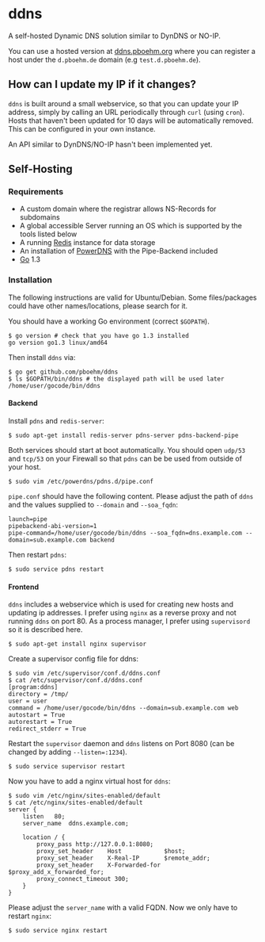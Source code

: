ddns
====

A self-hosted Dynamic DNS solution similar to DynDNS or NO-IP.

You can use a hosted version at [ddns.pboehm.org](http://ddns.pboehm.org/) where you can register a host under the `d.pboehm.de` domain (e.g `test.d.pboehm.de`).

## How can I update my IP if it changes?

`ddns` is built around a small webservice, so that you can update your IP address, simply by calling an URL periodically through `curl` (using `cron`). Hosts that haven't been updated for 10 days will be automatically removed. This can be configured in your own instance.

An API similar to DynDNS/NO-IP hasn't been implemented yet.

## Self-Hosting

### Requirements

* A custom domain where the registrar allows NS-Records for subdomains
* A global accessible Server running an OS which is supported by the tools listed below
* A running [Redis](http://redis.io) instance for data storage
* An installation of [PowerDNS](https://www.powerdns.com/) with the Pipe-Backend included
* [Go](http://golang.org/) 1.3

### Installation

The following instructions are valid for Ubuntu/Debian. Some files/packages
could have other names/locations, please search for it.

You should have a working Go environment (correct `$GOPATH`).

    $ go version # check that you have go 1.3 installed
    go version go1.3 linux/amd64

Then install `ddns` via:

    $ go get github.com/pboehm/ddns
    $ ls $GOPATH/bin/ddns # the displayed path will be used later
    /home/user/gocode/bin/ddns

#### Backend

Install `pdns` and `redis-server`:

    $ sudo apt-get install redis-server pdns-server pdns-backend-pipe

Both services should start at boot automatically. You should open `udp/53` and
`tcp/53` on your Firewall so that `pdns` can be be used from outside of your
host.

    $ sudo vim /etc/powerdns/pdns.d/pipe.conf

`pipe.conf` should have the following content. Please adjust the path of `ddns`
and the values supplied to `--domain` and `--soa_fqdn`:

    launch=pipe
    pipebackend-abi-version=1
    pipe-command=/home/user/gocode/bin/ddns --soa_fqdn=dns.example.com --domain=sub.example.com backend

Then restart `pdns`:

    $ sudo service pdns restart

#### Frontend

`ddns` includes a webservice which is used for creating new hosts and updating
ip addresses. I prefer using `nginx` as a reverse proxy and not running `ddns`
on port 80. As a process manager, I prefer using `supervisord` so it is
described here.

    $ sudo apt-get install nginx supervisor

Create a supervisor config file for ddns:

    $ sudo vim /etc/supervisor/conf.d/ddns.conf
    $ cat /etc/supervisor/conf.d/ddns.conf
    [program:ddns]
    directory = /tmp/
    user = user
    command = /home/user/gocode/bin/ddns --domain=sub.example.com web
    autostart = True
    autorestart = True
    redirect_stderr = True

Restart the `supervisor` daemon and `ddns` listens on Port 8080 (can be
changed by adding `--listen=:1234`).

    $ sudo service supervisor restart

Now you have to add a nginx virtual host for `ddns`:

    $ sudo vim /etc/nginx/sites-enabled/default
    $ cat /etc/nginx/sites-enabled/default
    server {
        listen   80;
        server_name  ddns.example.com;

        location / {
            proxy_pass http://127.0.0.1:8080;
            proxy_set_header    Host            $host;
            proxy_set_header    X-Real-IP       $remote_addr;
            proxy_set_header    X-Forwarded-for $proxy_add_x_forwarded_for;
            proxy_connect_timeout 300;
        }
    }

Please adjust the `server_name` with a valid FQDN. Now we only have to restart
`nginx`:

    $ sudo service nginx restart
